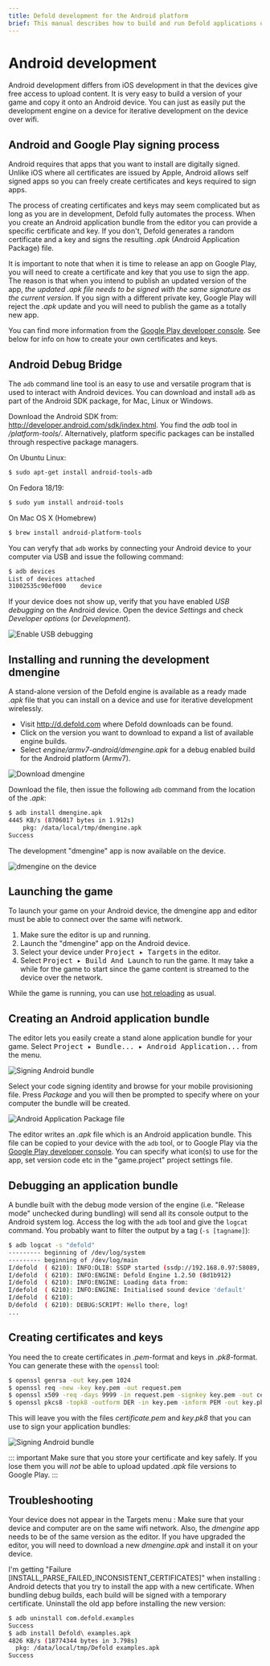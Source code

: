 ```yaml
---
title: Defold development for the Android platform
brief: This manual describes how to build and run Defold applications on Android devices
---
```


# Android development

Android development differs from iOS development in that the devices give free access to upload content. It is very easy to build a version of your game and copy it onto an Android device. You can just as easily put the development engine on a device for iterative development on the device over wifi.

## Android and Google Play signing process

Android requires that apps that you want to install are digitally signed. Unlike iOS where all certificates are issued by Apple, Android allows self signed apps so you can freely create certificates and keys required to sign apps.

The process of creating certificates and keys may seem complicated but as long as you are in development, Defold fully automates the process. When you create an Android application bundle from the editor you can provide a specific certificate and key. If you don't, Defold generates a random certificate and a key and signs the resulting *.apk* (Android Application Package) file.

It is important to note that when it is time to release an app on Google Play, you will need to create a certificate and key that you use to sign the app. The reason is that when you intend to publish an updated version of the app, _the updated *.apk* file needs to be signed with the same signature as the current version_. If you sign with a different private key, Google Play will reject the *.apk* update and you will need to publish the game as a totally new app.

You can find more information from the [Google Play developer console](https://play.google.com/apps/publish/). See below for info on how to create your own certificates and keys.

## Android Debug Bridge

The `adb` command line tool is an easy to use and versatile program that is used to interact with Android devices. You can download and install `adb` as part of the Android SDK package, for Mac, Linux or Windows.

Download the Android SDK from: http://developer.android.com/sdk/index.html. You find the *adb* tool in *<sdk>/platform-tools/*. Alternatively, platform specific packages can be installed through respective package managers.

On Ubuntu Linux:

```sh
$ sudo apt-get install android-tools-adb
```

On Fedora 18/19:

```sh
$ sudo yum install android-tools
```

On Mac OS X (Homebrew)

```sh
$ brew install android-platform-tools
```

You can veryfy that `adb` works by connecting your Android device to your computer via USB and issue the following command:

```sh
$ adb devices
List of devices attached
31002535c90ef000    device
```

If your device does not show up, verify that you have enabled *USB debugging* on the Android device. Open the device *Settings* and check *Developer options* (or *Development*).

![Enable USB debugging](images/android/usb_debugging.png)

## Installing and running the development dmengine

A stand-alone version of the Defold engine is available as a ready made *.apk* file that you can install on a device and use for iterative development wirelessly.

* Visit http://d.defold.com where Defold downloads can be found.
* Click on the version you want to download to expand a list of available engine builds.
* Select *engine/armv7-android/dmengine.apk* for a debug enabled build for the Android platform (Armv7).

![Download dmengine](images/android/download_dmengine.png)

Download the file, then issue the following `adb` command from the location of the *.apk*:

```sh
$ adb install dmengine.apk
4445 KB/s (8706017 bytes in 1.912s)
	pkg: /data/local/tmp/dmengine.apk
Success
```

The development "dmengine" app is now available on the device.

![dmengine on the device](images/android/dmengine_on_device.png)

## Launching the game

To launch your game on your Android device, the dmengine app and editor must be able to connect over the same wifi network.

1. Make sure the editor is up and running.
2. Launch the "dmengine" app on the Android device.
3. Select your device under <kbd>Project ▸ Targets</kbd> in the editor.
4. Select <kbd>Project ▸ Build And Launch</kbd> to run the game. It may take a while for the game to start since the game content is streamed to the device over the network.

While the game is running, you can use [hot reloading](/manuals/debugging#anchor-hr) as usual.

## Creating an Android application bundle

The editor lets you easily create a stand alone application bundle for your game. Select <kbd>Project ▸ Bundle... ▸ Android Application...</kbd> from the menu.

![Signing Android bundle](images/android/sign_bundle.png)

Select your code signing identity and browse for your mobile provisioning file. Press *Package* and you will then be prompted to specify where on your computer the bundle will be created.

![Android Application Package file](images/android/apk_file.png)

The editor writes an *.apk* file which is an Android application bundle. This file can be copied to your device with the `adb` tool, or to Google Play via the [Google Play developer console](https://play.google.com/apps/publish/). You can specify what icon(s) to use for the app, set version code etc in the "game.project" project settings file.

## Debugging an application bundle

A bundle built with the debug mode version of the engine (i.e. "Release mode" unchecked during bundling) will send all its console output to the Android system log. Access the log with the `adb` tool and give the `logcat` command. You probably want to filter the output by a tag (`-s [tagname]`):

```sh
$ adb logcat -s "defold"
--------- beginning of /dev/log/system
--------- beginning of /dev/log/main
I/defold  ( 6210): INFO:DLIB: SSDP started (ssdp://192.168.0.97:58089, http://0.0.0.0:38637)
I/defold  ( 6210): INFO:ENGINE: Defold Engine 1.2.50 (8d1b912)
I/defold  ( 6210): INFO:ENGINE: Loading data from:
I/defold  ( 6210): INFO:ENGINE: Initialised sound device 'default'
I/defold  ( 6210):
D/defold  ( 6210): DEBUG:SCRIPT: Hello there, log!
...
```

## Creating certificates and keys

You need the to create certificates in *.pem*-format and keys in *.pk8*-format. You can generate these with the `openssl` tool:

```sh
$ openssl genrsa -out key.pem 1024
$ openssl req -new -key key.pem -out request.pem
$ openssl x509 -req -days 9999 -in request.pem -signkey key.pem -out certificate.pem
$ openssl pkcs8 -topk8 -outform DER -in key.pem -inform PEM -out key.pk8 -nocrypt
```

This will leave you with the files *certificate.pem* and *key.pk8* that you can use to sign your application bundles:

![Signing Android bundle](images/android/sign_bundle2.png)

::: important
Make sure that you store your certificate and key safely. If you lose them you will _not_ be able to upload updated *.apk* file versions to Google Play.
:::

## Troubleshooting

Your device does not appear in the Targets menu
: Make sure that your device and computer are on the same wifi network. Also, the *dmengine* app needs to be of the same version as the editor. If you have upgraded the editor, you will need to download a new *dmengine.apk* and install it on your device.

I'm getting "Failure [INSTALL_PARSE_FAILED_INCONSISTENT_CERTIFICATES]" when installing
: Android detects that you try to install the app with a new certificate. When bundling debug builds, each build will be signed with a temporary certificate. Uninstall the old app before installing the new version:

  ```sh
  $ adb uninstall com.defold.examples
  Success
  $ adb install Defold\ examples.apk
  4826 KB/s (18774344 bytes in 3.798s)
  	pkg: /data/local/tmp/Defold examples.apk
  Success
  ```

